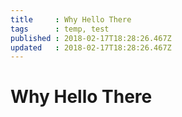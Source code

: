```yaml
---
title     : Why Hello There
tags      : temp, test
published : 2018-02-17T18:28:26.467Z
updated   : 2018-02-17T18:28:26.467Z
---
```


# Why Hello There


